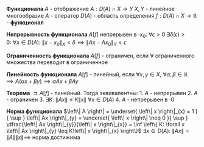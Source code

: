 **Функционала**
	$A$ - отображение
	$A:D\left( A \right)\cap X \to Y$
	$X, Y$ - линейное многообразие
	$A$ - оператор
	$D\left( A \right)$ - область определения
	$f:D\left( A \right)\cap X \to \mathbb{R}$ - **функционал**

**Непрерывность функционала**
	$A\left[ f \right]$ непрерывен в $\cdot x_{0}$:
		$\forall\epsilon > 0\ \exists \delta \left( \epsilon \right) > 0:\ \forall x \in D\left( A \right):\ \left\| x - x_{0} \right\|_{X} < \delta \implies \left\| Ax - Ax_{0} \right\|_{Y} < \epsilon$

**Ограниченность функционала**
	$A\left[ f \right]$ - ограничен, если $\forall$ ограниченного множества переводит в ограниченное

**Линейность функционала**
	$A\left[ f \right]$ - линейный, если $\forall x, y \in X, \ \forall \alpha, \beta \in \mathbb{R} \implies A\left( \alpha x + \beta y \right) \implies \alpha Ax + \beta Ay$

**Теорема**
	$\sqsupset A\left[ f \right]$ - линейный. Тогда эквивалентны:
		1. $A$ - непрерывен
		2. $A$ - ограничен
		3. $\exists K:\ \left\| Ax \right\| \leq K\left\| x \right\|\ \forall x \in D\left( A \right)$
		4. $A$ - непрерывен в $\cdot 0$

**Норма функционала**
	$\left\| A \right\| = \underset{ \left\| x \right\|_{x} = 1 }{ \sup } \left\| Ax \right\|_{y} = \underset{ \left\| x \right\| \neq 0 }{ \sup } \dfrac{\left\| Ax \right\|_{y}}{\left\| x \right\|_{x}} = \inf \left\{ K: \forall x \left\| Ax \right\|_{y} \leq K\left\| x \right\|_{x} \right\}$
	$\exists x \in D\left( A \right):\ \left\| Ax \right\| = \left\| A \right\|\left\| x \right\| \implies$ норма достижима